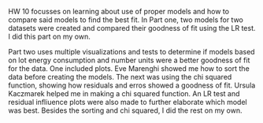 HW 10 focusses on learning about use of proper models and how to compare said models to find the best fit. In Part one, two models for two
datasets were created and compared their goodness of fit using the LR test. I did this part on my own. 

Part two uses multiple visualizations and tests to determine if models based on lot energy consumption and number units were a better 
goodness of fit for the data. One included plots. Eve Marenghi showed me how to sort the data before creating the models. The next was 
using the chi squared function, showing how residuals and erros showed a goodness of fit. Ursula Kaczmarek helped me in making a chi 
squared function. An LR test and residual infliuence plots were also made to further elaborate which model was best. Besides the sorting 
and chi squared, I did the rest on my own.
